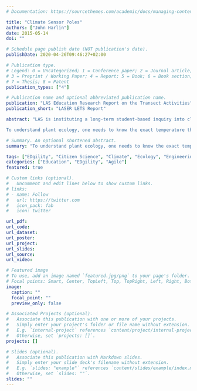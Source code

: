 ```yaml
---
# Documentation: https://sourcethemes.com/academic/docs/managing-content/

title: "Climate Sensor Poles"
authors: ["John Harlin"]
date: 2015-05-14
doi: ""

# Schedule page publish date (NOT publication's date).
publishDate: 2020-04-26T09:46:27+02:00

# Publication type.
# Legend: 0 = Uncategorized; 1 = Conference paper; 2 = Journal article;
# 3 = Preprint / Working Paper; 4 = Report; 5 = Book; 6 = Book section;
# 7 = Thesis; 8 = Patent
publication_types: ["4"]

# Publication name and optional abbreviated publication name.
publication: "LAS Education Research Report on the Transect Activities"
publication_short: "LASER LETS Report"

abstract: "LAS is instituting a long-term student-based inquiry into climate and ecology that will monitor plants at various altitudes and observe how they are changing over time.

To understand plant ecology, one needs to know the exact temperature that plants are actually growing in, rather than regional averages. To understand the effects of a changing climate, you also need to know those same highly localized temperatures. This can only be done with sensors in the field that continuously record temperatures. The standard approach is with 2-meter poles that have temperature sensors at fixed heights. The data from these poles are collected by scientists (in our case, student-scientists) who then analyze those temperature patterns and correlate them with species and change."

# Summary. An optional shortened abstract.
summary: "To understand plant ecology, one needs to know the exact temperature that plants are actually growing in, rather than regional averages.  Our efforts to make this widely available to citizen scientists and espescially schools."

tags: ["EDgility", "Citizen Science", "Climate", "Ecology", "Engineering"]
categories: ["Education", "EDgility", "Agile"]
featured: true

# Custom links (optional).
#   Uncomment and edit lines below to show custom links.
# links:
# - name: Follow
#   url: https://twitter.com
#   icon_pack: fab
#   icon: twitter

url_pdf:
url_code:
url_dataset:
url_poster:
url_project:
url_slides:
url_source:
url_video:

# Featured image
# To use, add an image named `featured.jpg/png` to your page's folder.
# Focal points: Smart, Center, TopLeft, Top, TopRight, Left, Right, BottomLeft, Bottom, BottomRight.
image:
  caption: ""
  focal_point: ""
  preview_only: false

# Associated Projects (optional).
#   Associate this publication with one or more of your projects.
#   Simply enter your project's folder or file name without extension.
#   E.g. `internal-project` references `content/project/internal-project/index.md`.
#   Otherwise, set `projects: []`.
projects: []

# Slides (optional).
#   Associate this publication with Markdown slides.
#   Simply enter your slide deck's filename without extension.
#   E.g. `slides: "example"` references `content/slides/example/index.md`.
#   Otherwise, set `slides: ""`.
slides: ""
---
```

